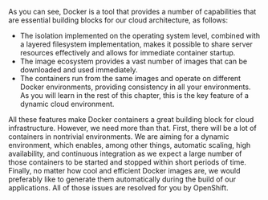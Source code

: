 As you can see, Docker is a tool that provides a number of capabilities
that are essential building blocks for our cloud architecture, as
follows:

-   The isolation implemented on the operating system level, combined
    with a layered filesystem implementation, makes it possible to share
    server resources effectively and allows for immediate container
    startup.
-   The image ecosystem provides a vast number of images that can be
    downloaded and used immediately.
-   The containers run from the same images and operate on different
    Docker environments, providing consistency in all your environments.
    As you will learn in the rest of this chapter, this is the key
    feature of a dynamic cloud environment.

All these features make Docker containers a great building block for
cloud infrastructure. However, we need more than that. First, there will
be a lot of containers in nontrivial environments. We are aiming for a
dynamic environment, which enables, among other things, automatic
scaling, high availability, and continuous integration as we expect a
large number of those containers to be started and stopped within short
periods of time. Finally, no matter how cool and efficient Docker images
are, we would preferably like to generate them automatically during the
build of our applications. All of those issues are resolved for you by
OpenShift.